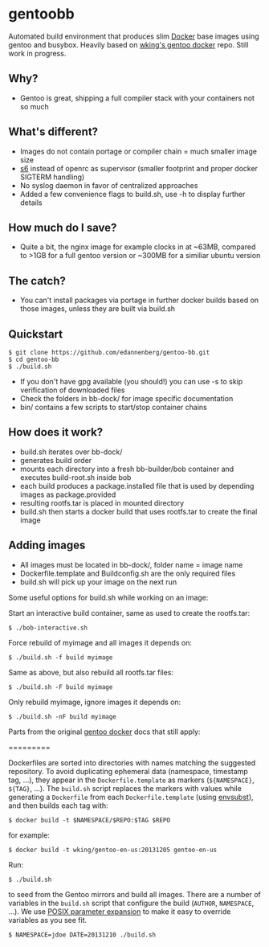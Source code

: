 gentoobb
========

Automated build environment that produces slim [Docker][] base images using gentoo and busybox. Heavily based on [wking's gentoo docker][gentoo-docker] repo.
Still work in progress.

## Why?

* Gentoo is great, shipping a full compiler stack with your containers not so much

## What's different?

* Images do not contain portage or compiler chain = much smaller image size
* [s6][] instead of openrc as supervisor (smaller footprint and proper docker SIGTERM handling)
* No syslog daemon in favor of centralized approaches
* Added a few convenience flags to build.sh, use -h to display further details

## How much do I save?

* Quite a bit, the nginx image for example clocks in at ~63MB, compared to >1GB for a full gentoo version or ~300MB for a similiar ubuntu version

## The catch?

* You can't install packages via portage in further docker builds based on those images, unless they are built via build.sh

## Quickstart

    $ git clone https://github.com/edannenberg/gentoo-bb.git
    $ cd gentoo-bb
    $ ./build.sh

* If you don't have gpg available (you should!) you can use -s to skip verification of downloaded files 
* Check the folders in bb-dock/ for image specific documentation
* bin/ contains a few scripts to start/stop container chains

## How does it work?

* build.sh iterates over bb-dock/ 
* generates build order
* mounts each directory into a fresh bb-builder/bob container and executes build-root.sh inside bob
* each build produces a package.installed file that is used by depending images as package.provided
* resulting rootfs.tar is placed in mounted directory
* build.sh then starts a docker build that uses rootfs.tar to create the final image

## Adding images

 * All images must be located in bb-dock/, folder name = image name
 * Dockerfile.template and Buildconfig.sh are the only required files
 * build.sh will pick up your image on the next run

Some useful options for build.sh while working on an image:

Start an interactive build container, same as used to create the rootfs.tar:

    $ ./bob-interactive.sh

Force rebuild of myimage and all images it depends on:

    $ ./build.sh -f build myimage

Same as above, but also rebuild all rootfs.tar files:

    $ ./build.sh -F build myimage

Only rebuild myimage, ignore images it depends on:

    $ ./build.sh -nF build myimage

Parts from the original [gentoo docker][gentoo-docker] docs that still apply:

=========

Dockerfiles are sorted into directories with names matching the
suggested repository.  To avoid duplicating ephemeral data (namespace,
timestamp tag, …), they appear in the `Dockerfile.template` as markers
(`${NAMESPACE}`, `${TAG}`, …).  The `build.sh` script replaces the
markers with values while generating a `Dockerfile` from each
`Dockerfile.template` (using [envsubst][]), and then builds each tag
with:

    $ docker build -t $NAMESPACE/$REPO:$TAG $REPO

for example:

    $ docker build -t wking/gentoo-en-us:20131205 gentoo-en-us

Run:

    $ ./build.sh

to seed from the Gentoo mirrors and build all images.  There are a
number of variables in the `build.sh` script that configure the build
(`AUTHOR`, `NAMESPACE`, …).  We use [POSIX parameter
expansion][parameter-expansion] to make it easy to override variables
as you see fit.

    $ NAMESPACE=jdoe DATE=20131210 ./build.sh

[gentoo-docker]: https://github.com/wking/dockerfile
[s6]: http://skarnet.org/software/s6/
[Docker]: http://www.docker.io/
[Dockerfiles]: http://www.docker.io/learn/dockerfile/
[Gentoo]: http://www.gentoo.org/
[envsubst]: http://www.gnu.org/software/gettext/manual/html_node/envsubst-Invocation.html
[parameter-expansion]: http://pubs.opengroup.org/onlinepubs/9699919799/utilities/V3_chap02.html#tag_18_06_02
